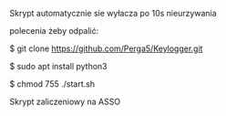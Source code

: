 Skrypt automatycznie sie wyłacza po 10s nieurzywania 

polecenia żeby odpalić:

$ git clone https://github.com/Perga5/Keylogger.git

$ sudo apt install python3

$ chmod 755 ./start.sh

Skrypt zaliczeniowy na ASSO
 

